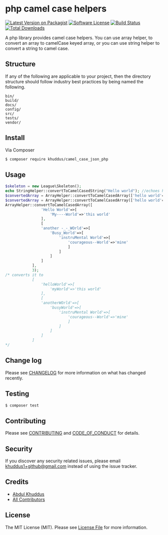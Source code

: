 # php camel case helpers

[![Latest Version on Packagist][ico-version]][link-packagist]
[![Software License][ico-license]](LICENSE.md)
[![Build Status][ico-travis]][link-travis]
[![Total Downloads][ico-downloads]][link-downloads]


A php library provides camel case helpers. You can use array helper, to convert an array to camelCase keyed array, or you can use string helper to convert a string to camel case.

## Structure

If any of the following are applicable to your project, then the directory structure should follow industry best practices by being named the following.

```
bin/        
build/
docs/
config/
src/
tests/
vendor/
```


## Install

Via Composer

``` bash
$ composer require khuddus/camel_case_json_php
```

## Usage

``` php
$skeleton = new League\Skeleton();
echo StringHelper::convertToCamelCasedString("Hello world"); //echoes helloWorld
$convertedArray = ArrayHelper::convertToCamelCasedArray(['hello world'=>1]); //converts to ['helloWorld'=>1]
$convertedArray = ArrayHelper::convertToCamelCasedArray(['hello world'=>1]); //converts to ['helloWorld'=>1]
ArrayHelper::convertToCamelCasedArray([
                'Hello World'=>[
                    'My----World'=>'this world'
                ],
                [
                'another -_-_WOrld'=>[
                    'Busy_World'=>[
                        'instruMental World'=>[
                            'courageous--World'=>'mine'
                            ]
                        ]
                    ]
                ]
            ], 
            3);
/* converts it to 
            [
                'helloWorld'=>[
                    'myWorld'=>'this world'
                ],
                [
                'anotherWOrld'=>[
                    'busyWorld'=>[
                        'instruMental World'=>[
                            'courageous--World'=>'mine'
                            ]
                        ]
                    ]
                ]
            ]
*/
```

## Change log

Please see [CHANGELOG](CHANGELOG.md) for more information on what has changed recently.

## Testing

``` bash
$ composer test
```

## Contributing

Please see [CONTRIBUTING](CONTRIBUTING.md) and [CODE_OF_CONDUCT](CODE_OF_CONDUCT.md) for details.

## Security

If you discover any security related issues, please email khuddus1+github@gmail.com instead of using the issue tracker.

## Credits

- [Abdul Khuddus][link-author]
- [All Contributors][link-contributors]

## License

The MIT License (MIT). Please see [License File](LICENSE.md) for more information.

[ico-version]: https://img.shields.io/packagist/v/khuddus/php-camel-case-helpers.svg?style=flat-square
[ico-license]: https://img.shields.io/badge/license-MIT-brightgreen.svg?style=flat-square
[ico-travis]: https://img.shields.io/travis/khuddus/php-camel-case-helpers/master.svg?style=flat-square
[ico-downloads]: https://img.shields.io/packagist/dt/khuddus/php-camel-case-helpers.svg?style=flat-square

[link-packagist]: https://packagist.org/packages/khuddus/php-camel-case-helpers
[link-travis]: https://travis-ci.org/khuddus/php-camel-case-helpers
[link-downloads]: https://packagist.org/packages/khuddus/php-camel-case-helpers
[link-author]: https://github.com/khuddus
[link-contributors]: ../../contributors
